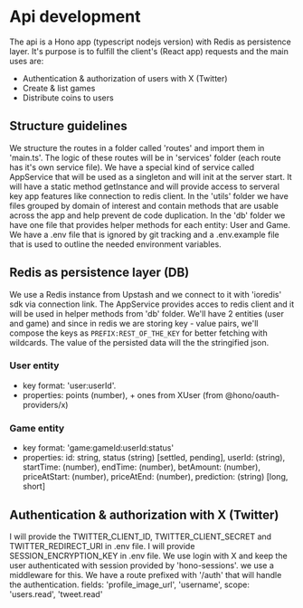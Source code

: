 # Api development
The api is a Hono app (typescript nodejs version) with Redis as persistence layer. It's purpose is to fulfill the client's (React app) requests and the main uses are:
- Authentication & authorization of users with X (Twitter)
- Create & list games
- Distribute coins to users

## Structure guidelines
We structure the routes in a folder called 'routes' and import them in 'main.ts'. The logic of these routes will be in 'services' folder (each route has it's own service file).
We have a special kind of service called AppService that will be used as a singleton and will init at the server start. It will have a static method getInstance and will provide access to serveral key app features like connection to redis client.
In the 'utils' folder we have files grouped by domain of interest and contain methods that are usable across the app and help prevent de code duplication.
In the 'db' folder we have one file that provides helper methods for each entity: User and Game.
We have a .env file that is ignored by git tracking and a .env.example file that is used to outline the needed environment variables.

## Redis as persistence layer (DB)
We use a Redis instance from Upstash and we connect to it with 'ioredis' sdk via connection link.
The AppService provides acces to redis client and it will be used in helper methods from 'db' folder.
We'll have 2 entities (user and game) and since in redis we are storing key - value pairs, we'll compose the keys as `PREFIX:REST_OF_THE_KEY` for better fetching with wildcards. The value of the persisted data will the the stringified json.

### User entity
- key format: 'user:userId'. 
- properties: points (number), + ones from XUser (from @hono/oauth-providers/x)

### Game entity
- key format: 'game:gameId:userId:status'
- properties: id: string, status (string) [settled, pending], userId: (string), startTime: (number), endTime: (number), betAmount: (number), priceAtStart: (number), priceAtEnd: (number), prediction: (string) [long, short]

## Authentication & authorization with X (Twitter)
I will provide the TWITTER_CLIENT_ID, TWITTER_CLIENT_SECRET and TWITTER_REDIRECT_URI in .env file.
I will provide SESSION_ENCRYPTION_KEY in .env file.
We use login with X and keep the user authenticated with session provided by 'hono-sessions'. we use a middleware for this.
We have a route prefixed with '/auth' that will handle the authentication. fields: 'profile_image_url', 'username', scope: 'users.read', 'tweet.read'
